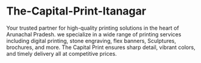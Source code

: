 # The-Capital-Print-Itanagar
Your trusted partner for high-quality printing solutions in the heart of Arunachal Pradesh. we specialize in a wide range of printing services including digital printing, stone engraving, flex banners, Sculptures, brochures, and more.  The Capital Print ensures sharp detail, vibrant colors, and timely delivery all at competitive prices. 
